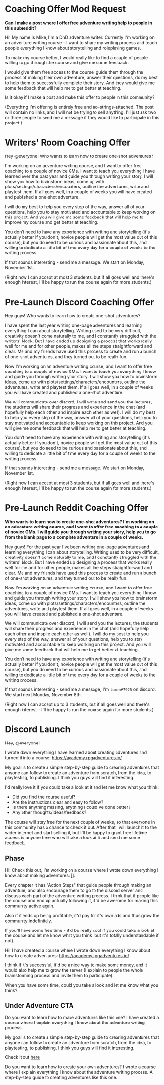 # Coaching Offer Mod Request
**Can I make a post where I offer free adventure writing help to people in this subreddit?**

Hi! My name is Mike, I'm a DnD adventure writer. Currently I'm working on an adventure writing course - I want to share my writing process and teach people everything I know about storytelling and roleplaying games.

To make my course better, I would really like to find a couple of people willing to go through the course and give me some feedback.

I would give them free access to the course, guide them through the process of making their own adventure, answer their questions, do my best to help them to successfully complete their story. And they would give me some feedback that will help me to get better at teaching.

Is it okay if I make a post and make this offer to people in this community?

(Everything I'm offering is entirely free and no-strings-attached. The post will contain no links, and I will not be trying to sell anything. I'll just ask two or three people to send me a message if they would like to participate in this project.)

# Writers' Room Coaching Offer
Hey @everyone! Who wants to learn how to create one-shot adventures? 

I'm working on an adventure writing course, and I want to offer free coaching to a couple of novice GMs. I want to teach you everything I have learned over the past year and guide you through writing your story. I will show you how to brainstorm ideas, come up with plots/settings/characters/encounters, outline the adventures, write and playtest them. If all goes well, in a couple of weeks you will have created and published a one-shot adventure.

I will do my best to help you every step of the way, answer all of your questions, help you to stay motivated and accountable to keep working on this project. And you will give me some feedback that will help me to improve my course and get better at teaching.

You don't need to have any experience with writing and storytelling (it's actually better if you don't, novice people will get the most value out of this course), but you do need to be curious and passionate about this, and willing to dedicate a little bit of time every day for a couple of weeks to the writing process.

If that sounds interesting - send me a message. We start on Monday, November 1st. 

(Right now I can accept at most 3 students, but if all goes well and there's enough interest, I'll be happy to run the course again for more students.)

# Pre-Launch Discord Coaching Offer
Hey guys! Who wants to learn how to create one-shot adventures? 

I have spent the last year writing one-page adventures and learning everything I can about storytelling. Writing used to be very difficult, creativity doesn't come naturally to me, and I constantly struggled with the writers' block. But I have ended up designing a process that works really well for me and for other people, makes all the steps straightforward and clear. Me and my friends have used this process to create and run a bunch of one-shot adventures, and they turned out to be really fun.

Now I'm working on an adventure writing course, and I want to offer free coaching to a couple of novice GMs. I want to teach you everything I know and guide you through writing your story. I will show you how to brainstorm ideas, come up with plots/settings/characters/encounters, outline the adventures, write and playtest them. If all goes well, in a couple of weeks you will have created and published a one-shot adventure. 

We will communicate over discord, I will write and send you the lectures, the students will share their progress and experience in the chat (and hopefully help each other and inspire each other as well). I will do my best to help you every step of the way, answer all of your questions, help you to stay motivated and accountable to keep working on this project. And you will give me some feedback that will help me to get better at teaching.

You don't need to have any experience with writing and storytelling (it's actually better if you don't, novice people will get the most value out of this course), but you do need to be curious and passionate about this, and willing to dedicate a little bit of time every day for a couple of weeks to the writing process.

If that sounds interesting - send me a message. We start on Monday, November 1st. 

(Right now I can accept at most 3 students, but if all goes well and there's enough interest, I'll be happy to run the course again for more students.)

# Pre-Launch Reddit Coaching Offer
**Who wants to learn how to create one-shot adventures? I'm working on an adventure writing course, and I want to offer free coaching to a couple of novice GMs. I will guide you through writing your story, help you to go from the blank page to a complete adventure in a couple of weeks.**

Hey guys! For the past year I've been writing one-page adventures and learning everything I can about storytelling. Writing used to be very difficult, creativity doesn't come naturally to me, and I constantly struggled with the writers' block. But I have ended up designing a process that works really well for me and for other people, makes all the steps straightforward and clear. Me and my friends have used this process to create and run a bunch of one-shot adventures, and they turned out to be really fun.

Now I'm working on an adventure writing course, and I want to offer free coaching to a couple of novice GMs. I want to teach you everything I know and guide you through writing your story. I will show you how to brainstorm ideas, come up with plots/settings/characters/encounters, outline the adventures, write and playtest them. If all goes well, in a couple of weeks you will have created and published a one-shot adventure. 

We will communicate over discord, I will send you the lectures, the students will share their progress and experience in the chat (and hopefully help each other and inspire each other as well). I will do my best to help you every step of the way, answer all of your questions, help you to stay motivated and accountable to keep working on this project. And you will give me some feedback that will help me to get better at teaching.

You don't need to have any experience with writing and storytelling (it's actually better if you don't, novice people will get the most value out of this course), but you do need to be curious and passionate about this, and willing to dedicate a little bit of time every day for a couple of weeks to the writing process.

If that sounds interesting - send me a message, I'm `lumen#7925` on discord. We start next Monday, November 8th. 

(Right now I can accept up to 3 students, but if all goes well and there's enough interest - I'll be happy to run the course again for more students.)

# Discord Launch
Hey, @everyone!

I wrote down everything I have learned about creating adventures and turned it into a course:
https://academy.rpgadventures.io/

My goal is to create a simple step-by-step guide to crearing adventures that anyone can follow to create an adventure from scratch, from the idea, to playtesting, to publishing. I think you guys will find it interesting.

I'd really love it if you could take a look at it and let me know what you think:
- Did you find the course useful?
- Are the instructions clear and easy to follow?
- Is there anything missing, anything I could've done better?
- Any other thoughts/ideas/feedback?

The course will stay free for the next couple of weeks, so that everyone in this community has a chance to check it out. After that I will launch it to the wider internet and start selling it, but I'll be happy to grant free lifetime access to anyone here who will take a look at it and send me some feedback.

## Phase
Hi! Check this out, I'm working on a course where I wrote down everything I know about making adventures: [].

Every chapter it has "Action Steps" that guide people through making an adventure, and also encourage them to go to the discord server and discuss each part of the adventure writing process. I think that if people like the course and end up actually following it, it'd be awesome for making this community active again.

Also if it ends up being profitable, it'd pay for it's own ads and thus grow the community indefinitely.

If you'll have some free time - it'd be really cool if you could take a look at the course and let me know what you think (but it's totally understandable if not).

Hi! I have created a course where I wrote down everything I know about how to create adventures: https://academy.rpgadventures.io/

I think if it's successful, it'd be a nice way to make some money, and it would also help me to grow the server (I explain to people the whole brainstorming process and invite them to participate).

When you have some time, could you take a look and let me know what you think?

## Under Adventure CTA
Do you want to learn how to make adventures like this one? I have created a course where I explain everything I know about the adventure writing process.

My goal is to create a simple step-by-step guide to crearing adventures that anyone can follow to create an adventure from scratch, from the idea, to playtesting, to publishing. I think you guys will find it interesting.

Check it out [here](https://academy.rpgadventures.io/)

Do you want to learn how to create your own adventures?
I wrote a course where I explain everything I know about the adventure writing process.
A step-by-step guide to creating adventures like this one.